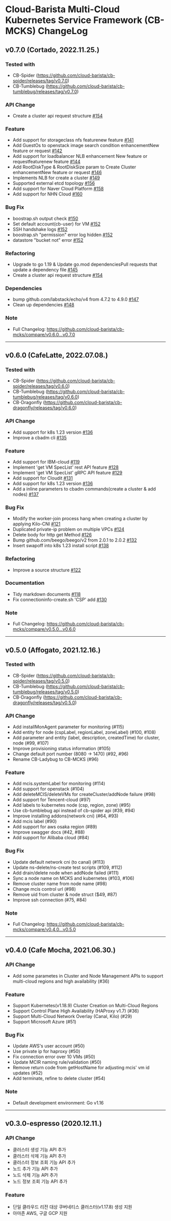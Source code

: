 # Cloud-Barista Multi-Cloud Kubernetes Service Framework (CB-MCKS) ChangeLog

## v0.7.0 (Cortado, 2022.11.25.)

### Tested with

- CB-Spider (https://github.com/cloud-barista/cb-spider/releases/tag/v0.7.0)
- CB-Tumblebug (https://github.com/cloud-barista/cb-tumblebug/releases/tag/v0.7.0)

### API Change

- Create a cluster api request structure [#154](https://github.com/cloud-barista/cb-mcks/pull/156)

### Feature

- Add support for storageclass nfs featurenew feature [#141](https://github.com/cloud-barista/cb-mcks/pull/141)
- Add GuestOs to openstack image search condition enhancementNew feature or request [#142](https://github.com/cloud-barista/cb-mcks/pull/142)
- Add support for loadbalancer NLB enhancement New feature or requestfeaturenew feature [#144](https://github.com/cloud-barista/cb-mcks/pull/144)
- Add RootDiskType & RootDiskSize param to Create Cluster enhancementNew feature or request [#146](https://github.com/cloud-barista/cb-mcks/pull/146)
- Implements NLB for create a cluster [#149](https://github.com/cloud-barista/cb-mcks/pull/149)
- Supported external etcd topology [#156](https://github.com/cloud-barista/cb-mcks/pull/156)
- Add support for Naver Cloud Platform [#158](https://github.com/cloud-barista/cb-mcks/pull/158)
- Add support for NHN Cloud [#160](https://github.com/cloud-barista/cb-mcks/pull/160)

### Bug Fix

- boostrap.sh output check [#150](https://github.com/cloud-barista/cb-mcks/pull/150)
- Set default account(cb-user) for VM [#152](https://github.com/cloud-barista/cb-mcks/pull/152)
- SSH handshake logs [#152](https://github.com/cloud-barista/cb-mcks/pull/152)
- boostrap.sh "permission" error log hidden [#152](https://github.com/cloud-barista/cb-mcks/pull/152) 
- datastore "bucket not" error [#152](https://github.com/cloud-barista/cb-mcks/pull/152)

### Refactoring

- Upgrade to go 1.19 & Update go.mod dependenciesPull requests that update a dependency file [#145](https://github.com/cloud-barista/cb-mcks/pull/145)
- Create a cluster api request structure [#154](https://github.com/cloud-barista/cb-mcks/pull/156)

### Dependencies

- bump github.com/labstack/echo/v4 from 4.7.2 to 4.9.0 [#147](https://github.com/cloud-barista/cb-mcks/pull/147)
- Clean up dependencies [#148](https://github.com/cloud-barista/cb-mcks/pull/148)

### Note

- Full Changelog: https://github.com/cloud-barista/cb-mcks/compare/v0.6.0...v0.7.0

***


## v0.6.0 (CafeLatte, 2022.07.08.)

### Tested with

- CB-Spider (https://github.com/cloud-barista/cb-spider/releases/tag/v0.6.0)
- CB-Tumblebug (https://github.com/cloud-barista/cb-tumblebug/releases/tag/v0.6.0)
- CB-Dragonfly (https://github.com/cloud-barista/cb-dragonfly/releases/tag/v0.6.0)


### API Change

- Add support for k8s 1.23 version [#136](https://github.com/cloud-barista/cb-mcks/pull/136)
- Improve a cbadm cli [#135](https://github.com/cloud-barista/cb-mcks/pull/135)

### Feature

- Add support for IBM-cloud [#119](https://github.com/cloud-barista/cb-mcks/pull/119)
- Implement 'get VM SpecList' rest API  feature [#128](https://github.com/cloud-barista/cb-mcks/pull/128)
- Implement 'get VM SpecList' gRPC API  feature [#129](https://github.com/cloud-barista/cb-mcks/pull/129)
- Add support for Cloudit [#131](https://github.com/cloud-barista/cb-mcks/pull/131)
- Add support for k8s 1.23 version [#136](https://github.com/cloud-barista/cb-mcks/pull/136)
- Add a inline parameters to cbadm commands(create a cluster & add nodes) [#137](https://github.com/cloud-barista/cb-mcks/pull/137)

### Bug Fix

- Modify the worker-join process hang when creating a cluster by applying Kilo-CNI [#121](https://github.com/cloud-barista/cb-mcks/pull/121)
- Duplicated private-ip problem on multiple VPCs [#124](https://github.com/cloud-barista/cb-mcks/pull/124)
- Delete body for http get Method [#126](https://github.com/cloud-barista/cb-mcks/pull/126)
- Bump github.com/beego/beego/v2 from 2.0.1 to 2.0.2 [#132](https://github.com/cloud-barista/cb-mcks/pull/132)
- Insert swapoff into k8s 1.23 install script [#138](https://github.com/cloud-barista/cb-mcks/pull/138)

### Refactoring

- Improve a source structure [#122](https://github.com/cloud-barista/cb-mcks/pull/122)

### Documentation

- Tidy markdown documents [#118](https://github.com/cloud-barista/cb-mcks/pull/118)
- Fix connectioninfo-create.sh 'CSP' add [#130](https://github.com/cloud-barista/cb-mcks/pull/130)


### Note
- Full Changelog: https://github.com/cloud-barista/cb-mcks/compare/v0.5.0...v0.6.0

***

## v0.5.0 (Affogato, 2021.12.16.)

### Tested with

- CB-Spider (https://github.com/cloud-barista/cb-spider/releases/tag/v0.5.0)
- CB-Tumblebug (https://github.com/cloud-barista/cb-tumblebug/releases/tag/v0.5.0)
- CB-Dragonfly (https://github.com/cloud-barista/cb-dragonfly/releases/tag/v0.5.0)


### API Change
- Add installMonAgent parameter for monitoring (#115)
- Add entity for node (cspLabel, regionLabel, zoneLabel) (#100, #108)
- Add parameter and entity (label, description, createdTime) for cluster, node (#99, #107)
- Improve provisioning status information (#105)
- Change default port number (8080 -> 1470) (#92, #96)
- Rename CB-Ladybug to CB-MCKS (#96)

### Feature
- Add mcis.systemLabel for monitoring (#114)
- Add support for openstack (#104)
- Add deleteMCIS/deleteVMs for createCluster/addNode failure (#98)
- Add support for Tencent-cloud (#97)
- Add labels to kubernetes node (csp, region, zone) (#95)
- Use cb-tumblebug api instead of cb-spider api (#39, #94)
- Improve installing addons(network cni) (#64, #93)
- Add mcis label (#90)
- Add support for aws osaka region (#89)
- Improve swagger docs (#42, #88)
- Add support for Alibaba cloud (#84)

### Bug Fix
- Update default network cni (to canal) (#113)
- Update ns-delete/ns-create test scripts (#109, #112)
- Add drain/delete node when addNode failed (#111)
- Sync a node name on MCKS and kubernetes (#103, #106)
- Remove cluster name from node name (#98)
- Change mcis control url (#98)
- Remove uid from cluster & node struct ($49, #87)
- Improve ssh connection (#75, #84)

### Note
- Full Changelog: https://github.com/cloud-barista/cb-mcks/compare/v0.4.0...v0.5.0

***

## v0.4.0 (Cafe Mocha, 2021.06.30.)

### API Change
- Add some parametes in Cluster and Node Management APIs to support multi-cloud regions and high availability (#36)

### Feature
- Support Kubernetes(v1.18.9) Cluster Creation on Multi-Cloud Regions
- Support Control Plane High Availability (HAProxy v1.7) (#36)
- Support Multi-Cloud Network Overlay (Canal, Kilo) (#29)
- Support Microsoft Azure (#51)

### Bug Fix
- Update AWS's user account (#50)
- Use private ip for haproxy (#50)
- Fix connection error over 10 VMs (#50)
- Update MCIR naming rule/validation (#50)
- Remove return code from getHostName for adjusting mcis' vm id updates (#52)
- Add terminate, refine to delete cluster (#54)

### Note
- Default development environment: Go v1.16

***

## v0.3.0-espresso (2020.12.11.)

### API Change
- 클러스터 생성 기능 API 추가
- 클러스터 삭제 기능 API 추가
- 클러스터 정보 조회 기능 API 추가
- 노드 추가 기능 API 추가
- 노드 삭제 기능 API 추가
- 노드 정보 조회 기능 API 추가

### Feature
- 단일 클라우드 리전 대상 쿠버네티스 클러스터(v1.17.8) 생성 지원
- 아마존 AWS, 구글 GCP 지원
